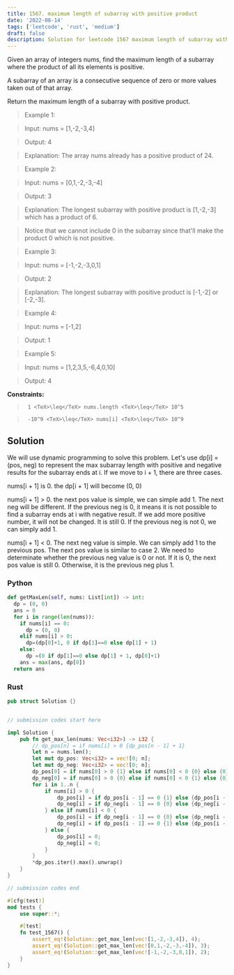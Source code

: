 ```yaml
---
title: 1567. maximum length of subarray with positive product
date: '2022-08-14'
tags: ['leetcode', 'rust', 'medium']
draft: false
description: Solution for leetcode 1567 maximum length of subarray with positive product
---
```


 

  Given an array of integers nums, find the maximum length of a subarray where the product of all its elements is positive.

  A subarray of an array is a consecutive sequence of zero or more values taken out of that array.

  Return the maximum length of a subarray with positive product.

   

 >   Example 1:

  

 >   Input: nums <TeX>=</TeX> [1,-2,-3,4]

 >   Output: 4

 >   Explanation: The array nums already has a positive product of 24.

  

 >   Example 2:

  

 >   Input: nums <TeX>=</TeX> [0,1,-2,-3,-4]

 >   Output: 3

 >   Explanation: The longest subarray with positive product is [1,-2,-3] which has a product of 6.

 >   Notice that we cannot include 0 in the subarray since that'll make the product 0 which is not positive.

 >   Example 3:

  

 >   Input: nums <TeX>=</TeX> [-1,-2,-3,0,1]

 >   Output: 2

 >   Explanation: The longest subarray with positive product is [-1,-2] or [-2,-3].

  

 >   Example 4:

  

 >   Input: nums <TeX>=</TeX> [-1,2]

 >   Output: 1

  

 >   Example 5:

  

 >   Input: nums <TeX>=</TeX> [1,2,3,5,-6,4,0,10]

 >   Output: 4

  

   

  **Constraints:**

  

 >   	1 <TeX>\leq</TeX> nums.length <TeX>\leq</TeX> 10^5

 >   	-10^9 <TeX>\leq</TeX> nums[i] <TeX>\leq</TeX> 10^9


## Solution
We will use dynamic programming to solve this problem. Let's use dp[i] =(pos, neg) to represent the max subarray length with positive and negative results for the subarray ends at i. If we move to i + 1, there are three cases. 

nums[i + 1] is 0. the dp[i + 1] will become (0, 0)

nums[i + 1] > 0. the next pos value is simple, we can simple add 1. The next neg will be different. If the previous neg is 0, it means it is not possible to find a subarray ends at i with negative result. If we add more positive number, it will not be changed. It is still 0. If the previous neg is not 0, we can simply add 1.

nums[i + 1] < 0. The next neg value is simple. We can simply add 1 to the previous pos. The next pos value is similar to case 2. We need to determinate whether the previous neg value is 0 or not. If it is 0, the next pos value is still 0. Otherwise, it is the previous neg plus 1.

### Python
```python
def getMaxLen(self, nums: List[int]) -> int:
  dp = (0, 0)
  ans = 0
  for i in range(len(nums)):
    if nums[i] == 0:
      dp = (0, 0)
    elif nums[i] > 0:
      dp=(dp[0]+1, 0 if dp[1]==0 else dp[1] + 1)
    else:
      dp =(0 if dp[1]==0 else dp[1] + 1, dp[0]+1)
    ans = max(ans, dp[0])
  return ans
```

### Rust
```rust
pub struct Solution {}


// submission codes start here

impl Solution {
    pub fn get_max_len(nums: Vec<i32>) -> i32 {
        // dp_pos[n] = if nums[i] > 0 {dp_pos[n - 1] + 1}
        let n = nums.len();
        let mut dp_pos: Vec<i32> = vec![0; n];
        let mut dp_neg: Vec<i32> = vec![0; n];
        dp_pos[0] = if nums[0] > 0 {1} else if nums[0] < 0 {0} else {0};
        dp_neg[0] = if nums[0] > 0 {0} else if nums[0] < 0 {1} else {0};
        for i in 1..n {
            if nums[i] > 0 {
                dp_pos[i] = if dp_pos[i - 1] == 0 {1} else {dp_pos[i - 1] + 1};
                dp_neg[i] = if dp_neg[i - 1] == 0 {0} else {dp_neg[i - 1] + 1};
            } else if nums[i] < 0 {
                dp_pos[i] = if dp_neg[i - 1] == 0 {0} else {dp_neg[i - 1] + 1};
                dp_neg[i] = if dp_pos[i - 1] == 0 {1} else {dp_pos[i - 1] + 1};
            } else {
                dp_pos[i] = 0;
                dp_neg[i] = 0;
            }
        }
        *dp_pos.iter().max().unwrap()
    }
}

// submission codes end

#[cfg(test)]
mod tests {
    use super::*;

    #[test]
    fn test_1567() {
        assert_eq!(Solution::get_max_len(vec![1,-2,-3,4]), 4);
        assert_eq!(Solution::get_max_len(vec![0,1,-2,-3,-4]), 3);
        assert_eq!(Solution::get_max_len(vec![-1,-2,-3,0,1]), 2);
    }
}

```
